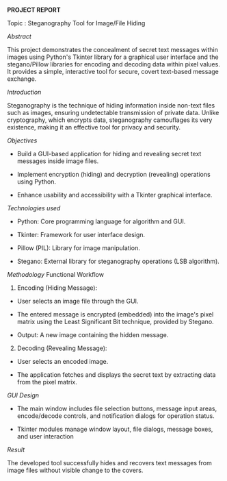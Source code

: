 **PROJECT REPORT**

Topic : Steganography Tool for Image/File Hiding

*Abstract*

This project demonstrates the concealment of secret text messages within images using Python's Tkinter library for a graphical user interface and the stegano/Pillow libraries for encoding and decoding data within pixel values. It provides a simple, interactive tool for secure, covert text-based message exchange.

*Introduction*

Steganography is the technique of hiding information inside non-text files such as images, ensuring undetectable transmission of private data. Unlike cryptography, which encrypts data, steganography camouflages its very existence, making it an effective tool for privacy and security.

*Objectives*

* Build a GUI-based application for hiding and revealing secret text messages inside image files.

* Implement encryption (hiding) and decryption (revealing) operations using Python.

* Enhance usability and accessibility with a Tkinter graphical interface.

*Technologies used*

* Python: Core programming language for algorithm and GUI.

* Tkinter: Framework for user interface design.

* Pillow (PIL): Library for image manipulation.

* Stegano: External library for steganography operations (LSB algorithm).

*Methodology*
Functional Workflow
1. Encoding (Hiding Message):

* User selects an image file through the GUI.

* The entered message is encrypted (embedded) into the image's pixel matrix using the Least Significant Bit technique, provided by Stegano.

* Output: A new image containing the hidden message.

2. Decoding (Revealing Message):

* User selects an encoded image.

* The application fetches and displays the secret text by extracting data from the pixel matrix.

*GUI Design*

* The main window includes file selection buttons, message input areas, encode/decode controls, and notification dialogs for operation status.

* Tkinter modules manage window layout, file dialogs, message boxes, and user interaction

*Result*

The developed tool successfully hides and recovers text messages from image files without visible change to the covers.
